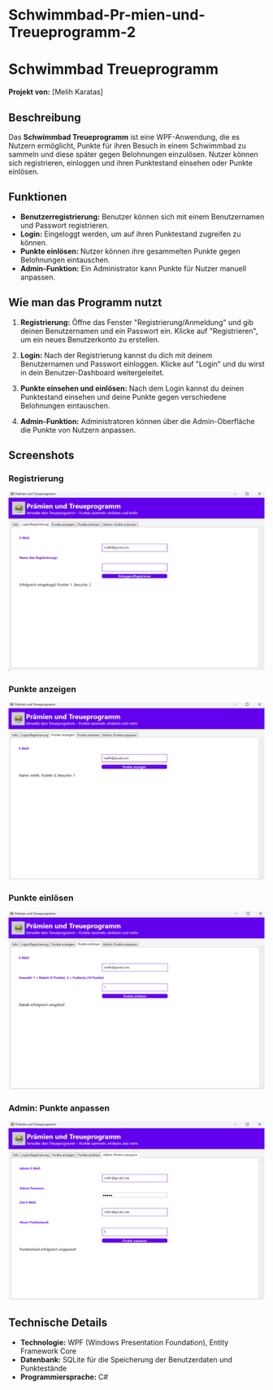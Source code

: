 # Schwimmbad-Pr-mien-und-Treueprogramm-2

# Schwimmbad Treueprogramm

**Projekt von:** [Melih Karatas]

## Beschreibung

Das **Schwimmbad Treueprogramm** ist eine WPF-Anwendung, die es Nutzern ermöglicht, Punkte für ihren Besuch in einem Schwimmbad zu sammeln und diese später gegen Belohnungen einzulösen. Nutzer können sich registrieren, einloggen und ihren Punktestand einsehen oder Punkte einlösen.

## Funktionen

- **Benutzerregistrierung:** Benutzer können sich mit einem Benutzernamen und Passwort registrieren.
- **Login:** Eingeloggt werden, um auf ihren Punktestand zugreifen zu können.
- **Punkte einlösen:** Nutzer können ihre gesammelten Punkte gegen Belohnungen eintauschen.
- **Admin-Funktion:** Ein Administrator kann Punkte für Nutzer manuell anpassen.

## Wie man das Programm nutzt

1. **Registrierung:** Öffne das Fenster "Registrierung/Anmeldung" und gib deinen Benutzernamen und ein Passwort ein. Klicke auf "Registrieren", um ein neues Benutzerkonto zu erstellen.
   
2. **Login:** Nach der Registrierung kannst du dich mit deinem Benutzernamen und Passwort einloggen. Klicke auf "Login" und du wirst in dein Benutzer-Dashboard weitergeleitet.
   
3. **Punkte einsehen und einlösen:** Nach dem Login kannst du deinen Punktestand einsehen und deine Punkte gegen verschiedene Belohnungen eintauschen.

4. **Admin-Funktion:** Administratoren können über die Admin-Oberfläche die Punkte von Nutzern anpassen.

## Screenshots

### Registrierung

![Registrierung](https://github.com/Melih-beep/Schwimmbad-Pr-mien-und-Treueprogramm-2/blob/main/Dokumentation/Screen1.png)

### Punkte anzeigen

![Punkte anzeigen](https://github.com/Melih-beep/Schwimmbad-Pr-mien-und-Treueprogramm-2/blob/main/Dokumentation/Screen4.png)

### Punkte einlösen

![Punkte einlösen](https://github.com/Melih-beep/Schwimmbad-Pr-mien-und-Treueprogramm-2/blob/main/Dokumentation/Screen3.png)

### Admin: Punkte anpassen

![Admin: Punkte anpassen](https://github.com/Melih-beep/Schwimmbad-Pr-mien-und-Treueprogramm-2/blob/main/Dokumentation/Screen2.png)


## Technische Details

- **Technologie:** WPF (Windows Presentation Foundation), Entity Framework Core
- **Datenbank:** SQLite für die Speicherung der Benutzerdaten und Punktestände
- **Programmiersprache:** C#


